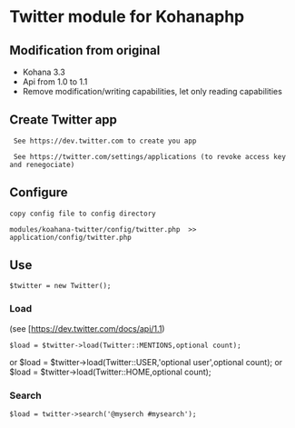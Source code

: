 # Twitter module for Kohanaphp
## Modification from original

* Kohana 3.3
* Api from 1.0 to 1.1
* Remove modification/writing capabilities, let only reading capabilities

## Create Twitter app

     See https://dev.twitter.com to create you app 
    
     See https://twitter.com/settings/applications (to revoke access key and renegociate)

## Configure

    copy config file to config directory
    
    modules/koahana-twitter/config/twitter.php  >> application/config/twitter.php


## Use

    $twitter = new Twitter();
    
### Load

(see [https://dev.twitter.com/docs/api/1.1)

    $load = $twitter->load(Twitter::MENTIONS,optional count);
or
    $load = $twitter->load(Twitter::USER,'optional user',optional count);
or
    $load = $twitter->load(Twitter::HOME,optional count);

### Search

    $load = twitter->search('@myserch #mysearch');


